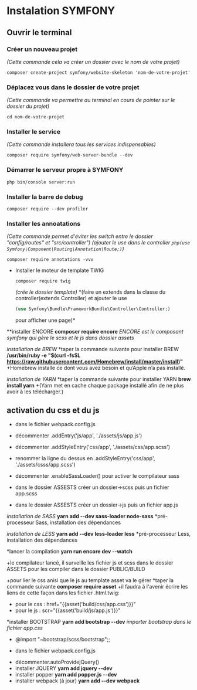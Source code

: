 # Instalation SYMFONY

## Ouvrir le terminal

### Créer un nouveau projet
*(Cette commande cela va créer un dossier avec le nom de votre projet)*
```
composer create-project symfony/website-skeleton 'nom-de-votre-projet'
```


### Déplacez vous dans le dossier de votre projet
*(Cette commande va permettre au terminal en cours de pointer sur le dossier du projet)*
```
cd nom-de-votre-projet
```


### Installer le service
*(Cette commande installera tous les services indispensables)*
```
composer require symfony/web-server-bundle --dev
```


### Démarrer le serveur propre à SYMFONY
```
php bin/console server:run
```

### Installer la barre de debug
```
composer require --dev profiler
```

### Installer les annoatations
*(Cette commande permet d'éviter les switch entre le dossier "config/routes" et "src/controller")*
*(ajouter le use dans le controller ```php(use Symfony\Component\Routing\Annotation\Route;)```)*
```
composer require annotations -vvv
```

- Installer le moteur de template TWIG
	```
	composer require twig
	```
	*(crée le dossier template)*
	*(faire un extends dans la classe du controller(extends Controller) et ajouter le use
	```php
	(use Symfony\Bundle\FrameworkBundle\Controller\Controller;)
	```
	pour afficher une page)*

**installer ENCORE
**composer require encore**
*ENCORE est le composant symfony qui gère le scss et le js dans dossier assets*

*installation de BREW*
*taper la commande suivante pour installer BREW
**/usr/bin/ruby -e "$(curl -fsSL https://raw.githubusercontent.com/Homebrew/install/master/install)"**
+Homebrew installe ce dont vous avez besoin et qu’Apple n’a pas installé.

*installation de YARN*
*taper la commande suivante pour installer YARN
**brew install yarn**
+(Yarn met en cache chaque package installé afin de ne plus avoir à les télécharger.)

activation du css et du js
--
* dans le fichier webpack.config.js

+ décommenter .addEntry('js/app', './assets/js/app.js')
+ décommenter .addStyleEntry('css/app', './assets/css/app.scss')
+ renommer la ligne du dessus en .addStyleEntry('css/app', './assets/csss/app.scss')
+ décommenter .enableSassLoader() pour activer le compilateur sass

+ dans le dossier ASSESTS créer un dossier->scss puis un fichier app.scss
+ dans le dossier ASSESTS créer un dossier->js puis un fichier app.js

*installation de SASS*
**yarn add --dev sass-loader node-sass**
*pré-processeur Sass, installation des dépendances

*installation de LESS*
**yarn add --dev less-loader less**
*pré-processeur Less, installation des dépendances

*lancer la compilation
**yarn run encore dev --watch**

+le compilateur lancé, il surveille les fichier js et scss dans le dossier ASSETS pour les compiler dans le dossier PUBLIC/BUILD

+pour lier le css anisi que le js au template asset va le gérer
*taper la commande suivante
**composer require asset**
+il faudra à l'avenir écrire les liens de cette façon dans les fichier .html.twig:
- pour le css :  href="{{asset('build/css/app.css')}}"
- pour le js :  scr="{{asset('build/js/app.js')}}"


*installer BOOTSTRAP
**yarn add bootstrap --dev**
*importer bootstrap dans le fichier app.css*
+ @import "~bootstrap/scss/bootstrap";;

* dans le fichier webpack.config.js

+ décommenter.autoProvidejQuery()
+ installer JQUERY
**yarn add jquery --dev**
+ installer popper
**yarn add popper.js --dev**
+ installer webpack (à jour)
**yarn add --dev webpack**









